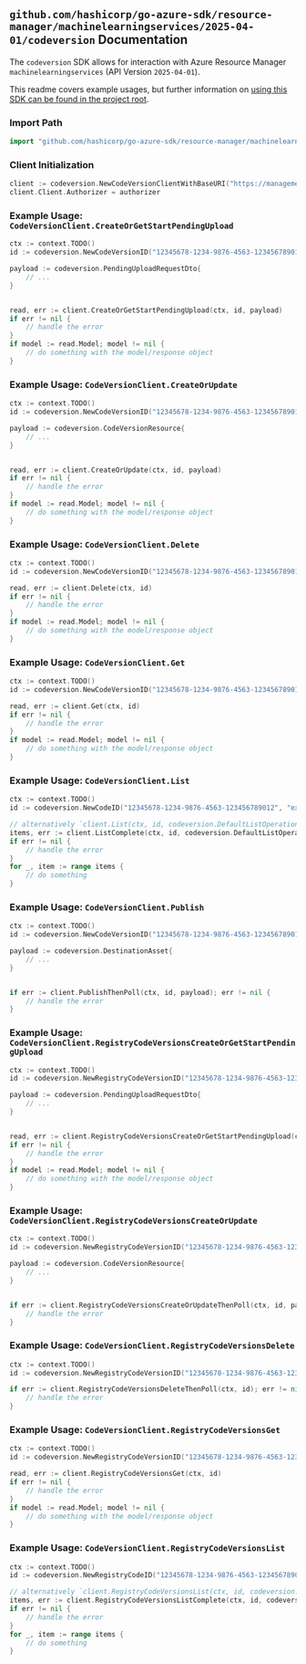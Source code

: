 
## `github.com/hashicorp/go-azure-sdk/resource-manager/machinelearningservices/2025-04-01/codeversion` Documentation

The `codeversion` SDK allows for interaction with Azure Resource Manager `machinelearningservices` (API Version `2025-04-01`).

This readme covers example usages, but further information on [using this SDK can be found in the project root](https://github.com/hashicorp/go-azure-sdk/tree/main/docs).

### Import Path

```go
import "github.com/hashicorp/go-azure-sdk/resource-manager/machinelearningservices/2025-04-01/codeversion"
```


### Client Initialization

```go
client := codeversion.NewCodeVersionClientWithBaseURI("https://management.azure.com")
client.Client.Authorizer = authorizer
```


### Example Usage: `CodeVersionClient.CreateOrGetStartPendingUpload`

```go
ctx := context.TODO()
id := codeversion.NewCodeVersionID("12345678-1234-9876-4563-123456789012", "example-resource-group", "workspaceName", "codeName", "versionName")

payload := codeversion.PendingUploadRequestDto{
	// ...
}


read, err := client.CreateOrGetStartPendingUpload(ctx, id, payload)
if err != nil {
	// handle the error
}
if model := read.Model; model != nil {
	// do something with the model/response object
}
```


### Example Usage: `CodeVersionClient.CreateOrUpdate`

```go
ctx := context.TODO()
id := codeversion.NewCodeVersionID("12345678-1234-9876-4563-123456789012", "example-resource-group", "workspaceName", "codeName", "versionName")

payload := codeversion.CodeVersionResource{
	// ...
}


read, err := client.CreateOrUpdate(ctx, id, payload)
if err != nil {
	// handle the error
}
if model := read.Model; model != nil {
	// do something with the model/response object
}
```


### Example Usage: `CodeVersionClient.Delete`

```go
ctx := context.TODO()
id := codeversion.NewCodeVersionID("12345678-1234-9876-4563-123456789012", "example-resource-group", "workspaceName", "codeName", "versionName")

read, err := client.Delete(ctx, id)
if err != nil {
	// handle the error
}
if model := read.Model; model != nil {
	// do something with the model/response object
}
```


### Example Usage: `CodeVersionClient.Get`

```go
ctx := context.TODO()
id := codeversion.NewCodeVersionID("12345678-1234-9876-4563-123456789012", "example-resource-group", "workspaceName", "codeName", "versionName")

read, err := client.Get(ctx, id)
if err != nil {
	// handle the error
}
if model := read.Model; model != nil {
	// do something with the model/response object
}
```


### Example Usage: `CodeVersionClient.List`

```go
ctx := context.TODO()
id := codeversion.NewCodeID("12345678-1234-9876-4563-123456789012", "example-resource-group", "workspaceName", "codeName")

// alternatively `client.List(ctx, id, codeversion.DefaultListOperationOptions())` can be used to do batched pagination
items, err := client.ListComplete(ctx, id, codeversion.DefaultListOperationOptions())
if err != nil {
	// handle the error
}
for _, item := range items {
	// do something
}
```


### Example Usage: `CodeVersionClient.Publish`

```go
ctx := context.TODO()
id := codeversion.NewCodeVersionID("12345678-1234-9876-4563-123456789012", "example-resource-group", "workspaceName", "codeName", "versionName")

payload := codeversion.DestinationAsset{
	// ...
}


if err := client.PublishThenPoll(ctx, id, payload); err != nil {
	// handle the error
}
```


### Example Usage: `CodeVersionClient.RegistryCodeVersionsCreateOrGetStartPendingUpload`

```go
ctx := context.TODO()
id := codeversion.NewRegistryCodeVersionID("12345678-1234-9876-4563-123456789012", "example-resource-group", "registryName", "codeName", "versionName")

payload := codeversion.PendingUploadRequestDto{
	// ...
}


read, err := client.RegistryCodeVersionsCreateOrGetStartPendingUpload(ctx, id, payload)
if err != nil {
	// handle the error
}
if model := read.Model; model != nil {
	// do something with the model/response object
}
```


### Example Usage: `CodeVersionClient.RegistryCodeVersionsCreateOrUpdate`

```go
ctx := context.TODO()
id := codeversion.NewRegistryCodeVersionID("12345678-1234-9876-4563-123456789012", "example-resource-group", "registryName", "codeName", "versionName")

payload := codeversion.CodeVersionResource{
	// ...
}


if err := client.RegistryCodeVersionsCreateOrUpdateThenPoll(ctx, id, payload); err != nil {
	// handle the error
}
```


### Example Usage: `CodeVersionClient.RegistryCodeVersionsDelete`

```go
ctx := context.TODO()
id := codeversion.NewRegistryCodeVersionID("12345678-1234-9876-4563-123456789012", "example-resource-group", "registryName", "codeName", "versionName")

if err := client.RegistryCodeVersionsDeleteThenPoll(ctx, id); err != nil {
	// handle the error
}
```


### Example Usage: `CodeVersionClient.RegistryCodeVersionsGet`

```go
ctx := context.TODO()
id := codeversion.NewRegistryCodeVersionID("12345678-1234-9876-4563-123456789012", "example-resource-group", "registryName", "codeName", "versionName")

read, err := client.RegistryCodeVersionsGet(ctx, id)
if err != nil {
	// handle the error
}
if model := read.Model; model != nil {
	// do something with the model/response object
}
```


### Example Usage: `CodeVersionClient.RegistryCodeVersionsList`

```go
ctx := context.TODO()
id := codeversion.NewRegistryCodeID("12345678-1234-9876-4563-123456789012", "example-resource-group", "registryName", "codeName")

// alternatively `client.RegistryCodeVersionsList(ctx, id, codeversion.DefaultRegistryCodeVersionsListOperationOptions())` can be used to do batched pagination
items, err := client.RegistryCodeVersionsListComplete(ctx, id, codeversion.DefaultRegistryCodeVersionsListOperationOptions())
if err != nil {
	// handle the error
}
for _, item := range items {
	// do something
}
```
